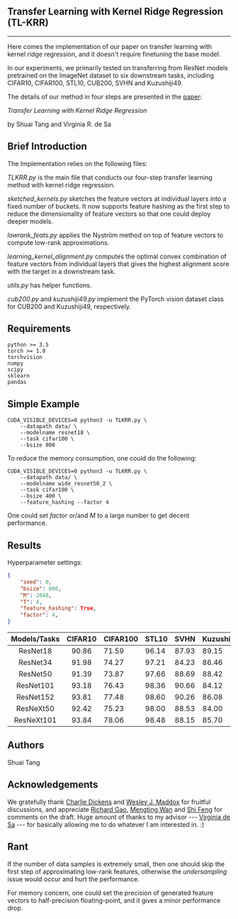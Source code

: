 ## Transfer Learning with Kernel Ridge Regression (TL-KRR)
---------------------------------------------------------

Here comes the implementation of our paper on transfer learning with kernel ridge regression, and it doesn't require finetuning the base model. 

In our experiments, we primarily tested on transferring from ResNet models pretrained on the ImageNet dataset to six downstream tasks, including CIFAR10, CIFAR100, STL10, CUB200, SVHN and Kuzushiji49.

The details of our method in four steps are presented in the [paper](https://arxiv.org/pdf/2006.06791.pdf):

*Transfer Learning with Kernel Ridge Regression*

by Shuai Tang and Virginia R. de Sa

## Brief Introduction
The Implementation relies on the following files:

*TLKRR.py* is the main file that conducts our four-step transfer learning method with kernel ridge regression.

*sketched_kernels.py* sketches the feature vectors at individual layers into a fixed number of buckets. It now supports feature hashing as the first step to reduce the dimensionality of feature vectors so that one could deploy deeper models.

*lowrank_feats.py* applies the Nyström method on top of feature vectors to compute low-rank approximations.

*learning_kernel_alignment.py* computes the optimal convex combination of feature vectors from individual layers that gives the highest alignment score with the target in a downstream task.

*utils.py* has helper functions.

*cub200.py* and *kuzushiji49.py* implement the PyTorch vision dataset class for CUB200 and Kuzushiji49, respectively.

## Requirements
```
python >= 3.5
torch >= 1.0
torchvision
numpy
scipy
sklearn
pandas
```

## Simple Example
```
CUDA_VISIBLE_DEVICES=0 python3 -u TLKRR.py \
    --datapath data/ \
    --modelname resnet18 \
    --task cifar100 \
    --bsize 800
```

To reduce the memory consumption, one could do the following:
```
CUDA_VISIBLE_DEVICES=0 python3 -u TLKRR.py \
    --datapath data/ \
    --modelname wide_resnet50_2 \
    --task cifar100 \
    --bsize 400 \
    --feature_hashing --factor 4
```
One could set *factor* or/and *M* to a large number to get decent performance.

## Results 
Hyperparameter settings:
```json
{
    "seed": 0,
    "bsize": 800,
    "M": 2048,
    "T": 4,
    "feature_hashing": True,
    "factor": 4,
}
```

| Models/Tasks | CIFAR10 | CIFAR100 | STL10 | SVHN  | Kuzushiji49 |
|:------------:|:-------:|----------|-------|-------|-------------|
| ResNet18     |   90.86 |    71.59 | 96.14 | 87.93 |       89.15 |
| ResNet34     |   91.98 |    74.27 | 97.21 | 84.23 |       86.46 |
| ResNet50     |   91.39 |    73.87 | 97.66 | 88.69 |       88.42 |
| ResNet101    |   93.18 |    76.43 | 98.36 | 90.66 |       84.12 |
| ResNet152    |   93.81 |    77.48 | 98.60 | 90.26 |       86.08 |
| ResNeXt50    |   92.42 |    75.23 | 98.00 | 88.53 |       84.00 |
| ResNeXt101   |   93.84 |    78.06 | 98.48 | 88.15 |       85.70 |

## Authors  
Shuai Tang

## Acknowledgements
We gratefully thank [Charlie Dickens](https://c-dickens.github.io/) and [Wesley J. Maddox](https://wjmaddox.github.io/) for fruitful discussions, and appreciate [Richard Gao](http://www.rdgao.com/), [Mengting Wan](https://mengtingwan.github.io/) and [Shi Feng](http://users.umiacs.umd.edu/~shifeng/) for comments on the draft. 
Huge amount of thanks to my advisor --- [Virginia de Sa](http://www.cogsci.ucsd.edu/~desa/) --- for basically allowing me to do whatever I am interested in. :)  

## Rant
If the number of data samples is extremely small, then one should skip the first step of approximating low-rank features, otherwise the *undersampling* issue would occur and hurt the performance.

For memory concern, one could set the precision of generated feature vectors to half-precision floating-point, and it gives a minor performance drop.
